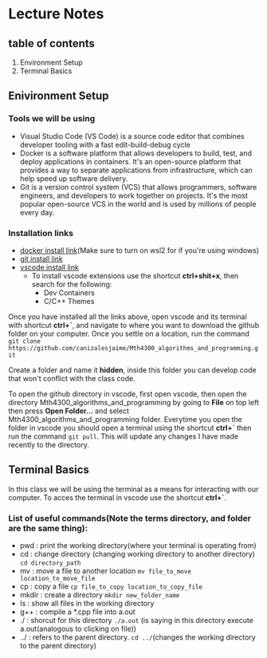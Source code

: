 # Lecture Notes

## table of contents
1. Environment Setup
2. Terminal Basics


## Enivironment Setup
### Tools we will be using
* Visual Studio Code (VS Code) is a source code editor that combines developer tooling with a fast edit-build-debug cycle
* Docker is a software platform that allows developers to build, test, and deploy applications in containers. It's an open-source platform that provides a way to separate applications from infrastructure, which can help speed up software delivery. 
* Git is a version control system (VCS) that allows programmers, software engineers, and developers to work together on projects. It's the most popular open-source VCS in the world and is used by millions of people every day.


### Installation links
* [docker install link](https://docs.docker.com/engine/install/)(Make sure to turn on wsl2 for if you're using windows)
* [git install link](https://git-scm.com/downloads)
* [vscode install link](https://code.visualstudio.com/download)
  * To install vscode extensions use the shortcut **ctrl+shit+x**, then search for the following:  
    * Dev Containers
    * C/C++ Themes

Once you have installed all the links above, open vscode and its terminal with shortcut **ctrl+`**, and navigate to where you want to download the github folder on your computer. Once you settle on a location, run the command<br> ```git clone https://github.com/canizalesjaime/Mth4300_algorithms_and_programming.git```

Create a folder and name it **hidden**, inside this folder you can develop code that won't conflict with the class code.

To open the github directory in vscode, first open vscode, then open the directory Mth4300_algorithms_and_programming by going to **File** on top left then press **Open Folder...** and select Mth4300_algorithms_and_programming folder. Everytime you open the folder in vscode you should open a terminal using the shortcut **ctrl+`** then run the command ```git pull```. This will update any changes I have made recently to the directory.


## Terminal Basics
In this class we will be using the terminal as a means for interacting with our computer. To acces the terminal in vscode use the shortcut **ctrl+`**. 
### List of useful commands(Note the terms directory, and folder are the same thing):
* pwd : print the working directory(where your terminal is operating from)
* cd : change directory (changing working directory to another directory) ```cd directory_path```
* mv : move a file to another location ```mv file_to_move location_to_move_file```
* cp : copy a file  ```cp file_to_copy location_to_copy_file```
* mkdir : create a directory ```mkdir new_folder_name```
* ls : show all files in the working directory
* g++ : compile a *.cpp file into a.out
* ./ : shorcut for this directory ```./a.out``` (is saying in this directory execute a.out(analogous to clicking on file)) 
* ../ : refers to the parent directory. ```cd ../```(changes the working directory to the parent directory)
